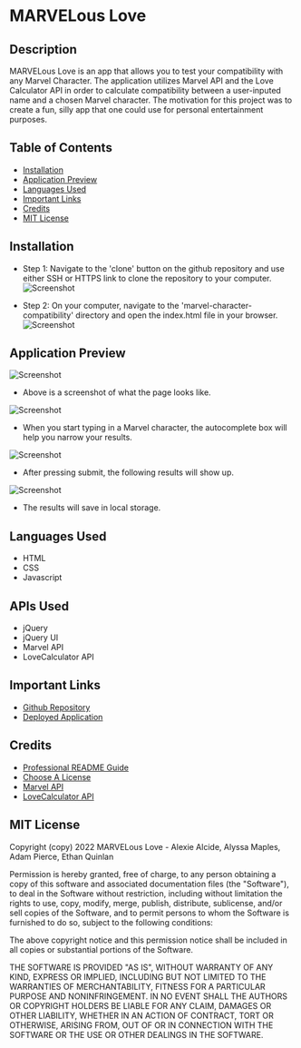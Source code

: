 # MARVELous Love

## Description
MARVELous Love is an app that allows you to test your compatibility with any Marvel Character. The application utilizes Marvel API and the Love Calculator API in order to calculate compatibility between a user-inputed name and a chosen Marvel character. The motivation for this project was to create a fun, silly app that one could use for personal entertainment purposes.   

## Table of Contents

- [Installation](#installation)
- [Application Preview](#application-preview)
- [Languages Used](#languages-used)
- [Important Links](#important-links)
- [Credits](#credits)
- [MIT License](#mit-license)

## Installation

- Step 1: Navigate to the 'clone' button on the github repository and use either SSH or HTTPS link to clone the repository to your computer.
![Screenshot](./assets/images/installation1.png)

- Step 2: On your computer, navigate to the 'marvel-character-compatibility' directory and open the index.html file in your browser. 
![Screenshot](./assets/images/installation2.png)

## Application Preview

![Screenshot](./assets/images/appPreview.png)
- Above is a screenshot of what the page looks like.

![Screenshot](./assets/images/image1.png)
- When you start typing in a Marvel character, the autocomplete box will help you narrow your results.

![Screenshot](./assets/images/image2.png)
- After pressing submit, the following results will show up.

![Screenshot](./assets/images/image3.png)
- The results will save in local storage.

## Languages Used

- HTML
- CSS
- Javascript

## APIs Used

- jQuery
- jQuery UI
- Marvel API
- LoveCalculator API

## Important Links

- [Github Repository](https://github.com/armaples/marvel-character-compatibility)
- [Deployed Application](https://armaples.github.io/marvel-character-compatibility)

## Credits
- [Professional README Guide](https://coding-boot-camp.github.io/full-stack/github/professional-readme-guide) 
- [Choose A License](https://choosealicense.com/licenses/mit/)
- [Marvel API](https://developer.marvel.com/)
- [LoveCalculator API](https://rapidapi.com/ajith/api/love-calculator)

## MIT License

Copyright (copy) 2022 MARVELous Love - Alexie Alcide, Alyssa Maples, Adam Pierce, Ethan Quinlan

Permission is hereby granted, free of charge, to any person obtaining a copy
of this software and associated documentation files (the "Software"), to deal
in the Software without restriction, including without limitation the rights
to use, copy, modify, merge, publish, distribute, sublicense, and/or sell
copies of the Software, and to permit persons to whom the Software is
furnished to do so, subject to the following conditions:

The above copyright notice and this permission notice shall be included in all
copies or substantial portions of the Software.

THE SOFTWARE IS PROVIDED "AS IS", WITHOUT WARRANTY OF ANY KIND, EXPRESS OR
IMPLIED, INCLUDING BUT NOT LIMITED TO THE WARRANTIES OF MERCHANTABILITY,
FITNESS FOR A PARTICULAR PURPOSE AND NONINFRINGEMENT. IN NO EVENT SHALL THE
AUTHORS OR COPYRIGHT HOLDERS BE LIABLE FOR ANY CLAIM, DAMAGES OR OTHER
LIABILITY, WHETHER IN AN ACTION OF CONTRACT, TORT OR OTHERWISE, ARISING FROM,
OUT OF OR IN CONNECTION WITH THE SOFTWARE OR THE USE OR OTHER DEALINGS IN THE
SOFTWARE.